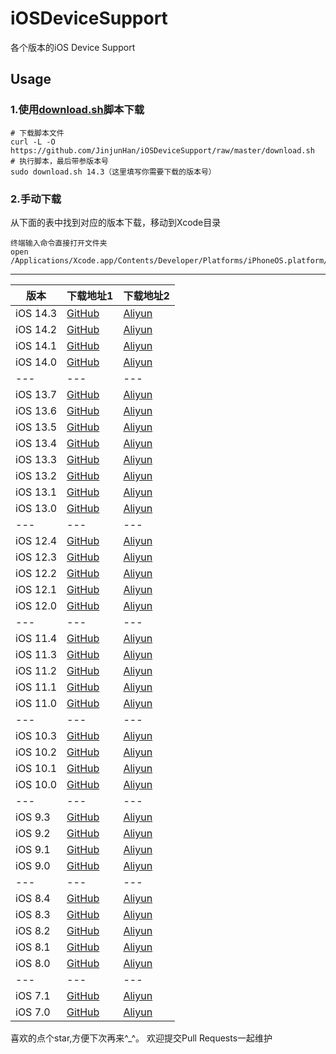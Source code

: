 # iOSDeviceSupport
各个版本的iOS Device Support

## Usage

### 1.使用[download.sh](https://github.com/JinjunHan/iOSDeviceSupport/raw/master/download.sh)脚本下载
```
# 下载脚本文件
curl -L -O https://github.com/JinjunHan/iOSDeviceSupport/raw/master/download.sh
# 执行脚本，最后带参版本号
sudo download.sh 14.3（这里填写你需要下载的版本号）
```
### 2.手动下载
从下面的表中找到对应的版本下载，移动到Xcode目录
```
终端输入命令直接打开文件夹
open /Applications/Xcode.app/Contents/Developer/Platforms/iPhoneOS.platform/DeviceSupport
```

-------

| 版本 | 下载地址1 | 下载地址2
| --- | --- | --- |
| iOS 14.3 | [GitHub](https://github.com/JinjunHan/iOSDeviceSupport/raw/master/DeviceSupport/14.3.zip) | [Aliyun](https://code.aliyun.com/hanjinjun/iOSDeviceSupoort/raw/master/DeviceSupport/14.3.zip) |
| iOS 14.2 | [GitHub](https://github.com/JinjunHan/iOSDeviceSupport/raw/master/DeviceSupport/14.2.zip) | [Aliyun](https://code.aliyun.com/hanjinjun/iOSDeviceSupoort/raw/master/DeviceSupport/14.2.zip) |
| iOS 14.1 | [GitHub](https://github.com/JinjunHan/iOSDeviceSupport/raw/master/DeviceSupport/14.1.zip) | [Aliyun](https://code.aliyun.com/hanjinjun/iOSDeviceSupoort/raw/master/DeviceSupport/14.1.zip) |
| iOS 14.0 | [GitHub](https://github.com/JinjunHan/iOSDeviceSupport/raw/master/DeviceSupport/14.0.zip) | [Aliyun](https://code.aliyun.com/hanjinjun/iOSDeviceSupoort/raw/master/DeviceSupport/14.0.zip) |
| --- | --- | --- |
| iOS 13.7 | [GitHub](https://github.com/JinjunHan/iOSDeviceSupport/raw/master/DeviceSupport/13.7.zip) | [Aliyun](https://code.aliyun.com/hanjinjun/iOSDeviceSupoort/raw/master/DeviceSupport/13.7.zip) |
| iOS 13.6 | [GitHub](https://github.com/JinjunHan/iOSDeviceSupport/raw/master/DeviceSupport/13.6.zip) | [Aliyun](https://code.aliyun.com/hanjinjun/iOSDeviceSupoort/raw/master/DeviceSupport/13.6.zip) |
| iOS 13.5 | [GitHub](https://github.com/JinjunHan/iOSDeviceSupport/raw/master/DeviceSupport/13.5.zip) | [Aliyun](https://code.aliyun.com/hanjinjun/iOSDeviceSupoort/raw/master/DeviceSupport/13.5.zip) |
| iOS 13.4 | [GitHub](https://github.com/JinjunHan/iOSDeviceSupport/raw/master/DeviceSupport/13.4.zip) | [Aliyun](https://code.aliyun.com/hanjinjun/iOSDeviceSupoort/raw/master/DeviceSupport/13.4.zip) |
| iOS 13.3 | [GitHub](https://github.com/JinjunHan/iOSDeviceSupport/raw/master/DeviceSupport/13.3.zip) | [Aliyun](https://code.aliyun.com/hanjinjun/iOSDeviceSupoort/raw/master/DeviceSupport/13.3.zip) |
| iOS 13.2 | [GitHub](https://github.com/JinjunHan/iOSDeviceSupport/raw/master/DeviceSupport/13.2.zip) | [Aliyun](https://code.aliyun.com/hanjinjun/iOSDeviceSupoort/raw/master/DeviceSupport/13.2.zip) |
| iOS 13.1 | [GitHub](https://github.com/JinjunHan/iOSDeviceSupport/raw/master/DeviceSupport/13.1.zip) | [Aliyun](https://code.aliyun.com/hanjinjun/iOSDeviceSupoort/raw/master/DeviceSupport/13.1.zip) |
| iOS 13.0 | [GitHub](https://github.com/JinjunHan/iOSDeviceSupport/raw/master/DeviceSupport/13.0.zip) | [Aliyun](https://code.aliyun.com/hanjinjun/iOSDeviceSupoort/raw/master/DeviceSupport/13.0.zip) |
| --- | --- | --- |
| iOS 12.4 | [GitHub](https://github.com/JinjunHan/iOSDeviceSupport/raw/master/DeviceSupport/12.4.zip) | [Aliyun](https://code.aliyun.com/hanjinjun/iOSDeviceSupoort/raw/master/DeviceSupport/12.4.zip) |
| iOS 12.3 | [GitHub](https://github.com/JinjunHan/iOSDeviceSupport/raw/master/DeviceSupport/12.3.zip) | [Aliyun](https://code.aliyun.com/hanjinjun/iOSDeviceSupoort/raw/master/DeviceSupport/12.3.zip) |
| iOS 12.2 | [GitHub](https://github.com/JinjunHan/iOSDeviceSupport/raw/master/DeviceSupport/12.2.zip) | [Aliyun](https://code.aliyun.com/hanjinjun/iOSDeviceSupoort/raw/master/DeviceSupport/12.2.zip) |
| iOS 12.1 | [GitHub](https://github.com/JinjunHan/iOSDeviceSupport/raw/master/DeviceSupport/12.1.zip) | [Aliyun](https://code.aliyun.com/hanjinjun/iOSDeviceSupoort/raw/master/DeviceSupport/12.1.zip) |
| iOS 12.0 | [GitHub](https://github.com/JinjunHan/iOSDeviceSupport/raw/master/DeviceSupport/12.0.zip) | [Aliyun](https://code.aliyun.com/hanjinjun/iOSDeviceSupoort/raw/master/DeviceSupport/12.0.zip) |
| --- | --- | --- |
| iOS 11.4 | [GitHub](https://github.com/JinjunHan/iOSDeviceSupport/raw/master/DeviceSupport/11.4.zip) | [Aliyun](https://code.aliyun.com/hanjinjun/iOSDeviceSupoort/raw/master/DeviceSupport/11.4.zip) |
| iOS 11.3 | [GitHub](https://github.com/JinjunHan/iOSDeviceSupport/raw/master/DeviceSupport/11.3.zip) | [Aliyun](https://code.aliyun.com/hanjinjun/iOSDeviceSupoort/raw/master/DeviceSupport/11.3.zip) |
| iOS 11.2 | [GitHub](https://github.com/JinjunHan/iOSDeviceSupport/raw/master/DeviceSupport/11.2.zip) | [Aliyun](https://code.aliyun.com/hanjinjun/iOSDeviceSupoort/raw/master/DeviceSupport/11.2.zip) |
| iOS 11.1 | [GitHub](https://github.com/JinjunHan/iOSDeviceSupport/raw/master/DeviceSupport/11.1.zip) | [Aliyun](https://code.aliyun.com/hanjinjun/iOSDeviceSupoort/raw/master/DeviceSupport/11.1.zip) |
| iOS 11.0 | [GitHub](https://github.com/JinjunHan/iOSDeviceSupport/raw/master/DeviceSupport/11.0.zip) | [Aliyun](https://code.aliyun.com/hanjinjun/iOSDeviceSupoort/raw/master/DeviceSupport/11.0.zip) |
| --- | --- | --- |
| iOS 10.3 | [GitHub](https://github.com/JinjunHan/iOSDeviceSupport/raw/master/DeviceSupport/10.3.zip) | [Aliyun](https://code.aliyun.com/hanjinjun/iOSDeviceSupoort/raw/master/DeviceSupport/10.3.zip) |
| iOS 10.2 | [GitHub](https://github.com/JinjunHan/iOSDeviceSupport/raw/master/DeviceSupport/10.2.zip) | [Aliyun](https://code.aliyun.com/hanjinjun/iOSDeviceSupoort/raw/master/DeviceSupport/10.2.zip) |
| iOS 10.1 | [GitHub](https://github.com/JinjunHan/iOSDeviceSupport/raw/master/DeviceSupport/10.1.zip) | [Aliyun](https://code.aliyun.com/hanjinjun/iOSDeviceSupoort/raw/master/DeviceSupport/10.1.zip) |
| iOS 10.0 | [GitHub](https://github.com/JinjunHan/iOSDeviceSupport/raw/master/DeviceSupport/10.0.zip) | [Aliyun](https://code.aliyun.com/hanjinjun/iOSDeviceSupoort/raw/master/DeviceSupport/10.0.zip) |
| --- | --- | --- |
| iOS 9.3 | [GitHub](https://github.com/JinjunHan/iOSDeviceSupport/raw/master/DeviceSupport/9.3.zip) | [Aliyun](https://code.aliyun.com/hanjinjun/iOSDeviceSupoort/raw/master/DeviceSupport/9.3.zip) |
| iOS 9.2 | [GitHub](https://github.com/JinjunHan/iOSDeviceSupport/raw/master/DeviceSupport/9.2.zip) | [Aliyun](https://code.aliyun.com/hanjinjun/iOSDeviceSupoort/raw/master/DeviceSupport/9.2.zip) |
| iOS 9.1 | [GitHub](https://github.com/JinjunHan/iOSDeviceSupport/raw/master/DeviceSupport/9.1.zip) | [Aliyun](https://code.aliyun.com/hanjinjun/iOSDeviceSupoort/raw/master/DeviceSupport/9.1.zip) |
| iOS 9.0 | [GitHub](https://github.com/JinjunHan/iOSDeviceSupport/raw/master/DeviceSupport/9.0.zip) | [Aliyun](https://code.aliyun.com/hanjinjun/iOSDeviceSupoort/raw/master/DeviceSupport/9.0.zip) |
| --- | --- | --- |
| iOS 8.4 | [GitHub](https://github.com/JinjunHan/iOSDeviceSupport/raw/master/DeviceSupport/8.4.zip) | [Aliyun](https://code.aliyun.com/hanjinjun/iOSDeviceSupoort/raw/master/DeviceSupport/8.4.zip) |
| iOS 8.3 | [GitHub](https://github.com/JinjunHan/iOSDeviceSupport/raw/master/DeviceSupport/8.3.zip) | [Aliyun](https://code.aliyun.com/hanjinjun/iOSDeviceSupoort/raw/master/DeviceSupport/8.3.zip) |
| iOS 8.2 | [GitHub](https://github.com/JinjunHan/iOSDeviceSupport/raw/master/DeviceSupport/8.2.zip) | [Aliyun](https://code.aliyun.com/hanjinjun/iOSDeviceSupoort/raw/master/DeviceSupport/8.2.zip) |
| iOS 8.1 | [GitHub](https://github.com/JinjunHan/iOSDeviceSupport/raw/master/DeviceSupport/8.1.zip) | [Aliyun](https://code.aliyun.com/hanjinjun/iOSDeviceSupoort/raw/master/DeviceSupport/8.1.zip) |
| iOS 8.0 | [GitHub](https://github.com/JinjunHan/iOSDeviceSupport/raw/master/DeviceSupport/8.0.zip) | [Aliyun](https://code.aliyun.com/hanjinjun/iOSDeviceSupoort/raw/master/DeviceSupport/8.0.zip) |
| --- | --- | --- |
| iOS 7.1 | [GitHub](https://github.com/JinjunHan/iOSDeviceSupport/raw/master/DeviceSupport/7.1.zip) | [Aliyun](https://code.aliyun.com/hanjinjun/iOSDeviceSupoort/raw/master/DeviceSupport/7.1.zip) |
| iOS 7.0 | [GitHub](https://github.com/JinjunHan/iOSDeviceSupport/raw/master/DeviceSupport/7.0.zip) | [Aliyun](https://code.aliyun.com/hanjinjun/iOSDeviceSupoort/raw/master/DeviceSupport/7.0.zip) |

喜欢的点个star,方便下次再来^_^。
欢迎提交Pull Requests一起维护

